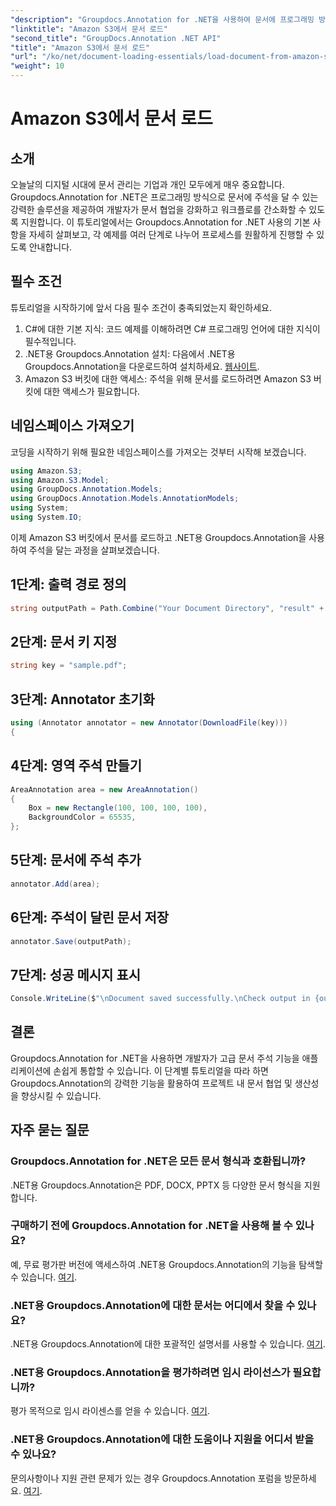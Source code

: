 ```yaml
---
"description": "Groupdocs.Annotation for .NET을 사용하여 문서에 프로그래밍 방식으로 주석을 추가하는 방법을 알아보세요. 원활한 통합을 위한 단계별 튜토리얼입니다."
"linktitle": "Amazon S3에서 문서 로드"
"second_title": "GroupDocs.Annotation .NET API"
"title": "Amazon S3에서 문서 로드"
"url": "/ko/net/document-loading-essentials/load-document-from-amazon-s3/"
"weight": 10
---
```


# Amazon S3에서 문서 로드

## 소개
오늘날의 디지털 시대에 문서 관리는 기업과 개인 모두에게 매우 중요합니다. Groupdocs.Annotation for .NET은 프로그래밍 방식으로 문서에 주석을 달 수 있는 강력한 솔루션을 제공하여 개발자가 문서 협업을 강화하고 워크플로를 간소화할 수 있도록 지원합니다. 이 튜토리얼에서는 Groupdocs.Annotation for .NET 사용의 기본 사항을 자세히 살펴보고, 각 예제를 여러 단계로 나누어 프로세스를 원활하게 진행할 수 있도록 안내합니다.
## 필수 조건
튜토리얼을 시작하기에 앞서 다음 필수 조건이 충족되었는지 확인하세요.
1. C#에 대한 기본 지식: 코드 예제를 이해하려면 C# 프로그래밍 언어에 대한 지식이 필수적입니다.
2. .NET용 Groupdocs.Annotation 설치: 다음에서 .NET용 Groupdocs.Annotation을 다운로드하여 설치하세요. [웹사이트](https://releases.groupdocs.com/annotation/net/).
3. Amazon S3 버킷에 대한 액세스: 주석을 위해 문서를 로드하려면 Amazon S3 버킷에 대한 액세스가 필요합니다.

## 네임스페이스 가져오기
코딩을 시작하기 위해 필요한 네임스페이스를 가져오는 것부터 시작해 보겠습니다.

```csharp
using Amazon.S3;
using Amazon.S3.Model;
using GroupDocs.Annotation.Models;
using GroupDocs.Annotation.Models.AnnotationModels;
using System;
using System.IO;
```


이제 Amazon S3 버킷에서 문서를 로드하고 .NET용 Groupdocs.Annotation을 사용하여 주석을 달는 과정을 살펴보겠습니다.
## 1단계: 출력 경로 정의
```csharp
string outputPath = Path.Combine("Your Document Directory", "result" + Path.GetExtension("input.pdf"));
```
## 2단계: 문서 키 지정
```csharp
string key = "sample.pdf";
```
## 3단계: Annotator 초기화
```csharp
using (Annotator annotator = new Annotator(DownloadFile(key)))
{
```
## 4단계: 영역 주석 만들기
```csharp
AreaAnnotation area = new AreaAnnotation()
{
    Box = new Rectangle(100, 100, 100, 100),
    BackgroundColor = 65535,
};
```
## 5단계: 문서에 주석 추가
```csharp
annotator.Add(area);
```
## 6단계: 주석이 달린 문서 저장
```csharp
annotator.Save(outputPath);
```
## 7단계: 성공 메시지 표시
```csharp
Console.WriteLine($"\nDocument saved successfully.\nCheck output in {outputPath}.");
```

## 결론
Groupdocs.Annotation for .NET을 사용하면 개발자가 고급 문서 주석 기능을 애플리케이션에 손쉽게 통합할 수 있습니다. 이 단계별 튜토리얼을 따라 하면 Groupdocs.Annotation의 강력한 기능을 활용하여 프로젝트 내 문서 협업 및 생산성을 향상시킬 수 있습니다.
## 자주 묻는 질문
### Groupdocs.Annotation for .NET은 모든 문서 형식과 호환됩니까?
.NET용 Groupdocs.Annotation은 PDF, DOCX, PPTX 등 다양한 문서 형식을 지원합니다.
### 구매하기 전에 Groupdocs.Annotation for .NET을 사용해 볼 수 있나요?
예, 무료 평가판 버전에 액세스하여 .NET용 Groupdocs.Annotation의 기능을 탐색할 수 있습니다. [여기](https://releases.groupdocs.com/).
### .NET용 Groupdocs.Annotation에 대한 문서는 어디에서 찾을 수 있나요?
.NET용 Groupdocs.Annotation에 대한 포괄적인 설명서를 사용할 수 있습니다. [여기](https://tutorials.groupdocs.com/annotation/net/).
### .NET용 Groupdocs.Annotation을 평가하려면 임시 라이선스가 필요합니까?
평가 목적으로 임시 라이센스를 얻을 수 있습니다. [여기](https://purchase.groupdocs.com/temporary-license/).
### .NET용 Groupdocs.Annotation에 대한 도움이나 지원을 어디서 받을 수 있나요?
문의사항이나 지원 관련 문제가 있는 경우 Groupdocs.Annotation 포럼을 방문하세요. [여기](https://forum.groupdocs.com/c/annotation/10).